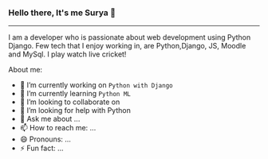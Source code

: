 ### Hello there, It's me Surya 👋
<!-- blank line -->
----
<!-- blank line -->

I am a developer who is passionate about web development using Python Django. Few tech that I enjoy working in, are Python,Django, JS, Moodle and MySql. I play watch live cricket!

About me:

- 🔭 I’m currently working on ```Python with Django```
- 🌱 I’m currently learning ```Python ML```
- 👯 I’m looking to collaborate on 
- 🤔 I’m looking for help with Python
- 💬 Ask me about ...
- 📫 How to reach me: ...
- 😄 Pronouns: ...
- ⚡ Fun fact: ...

